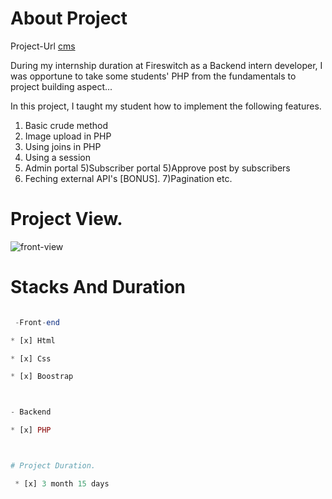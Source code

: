 
# About Project



 Project-Url [cms](localhost/cms)

During my internship duration at Fireswitch as a Backend intern developer, I was opportune to take some students' PHP from the fundamentals to project building aspect...

In this project, I taught my student how to implement the following features.

1) Basic crude method
2) Image upload in PHP
3) Using joins in PHP
3) Using a session
4) Admin portal
5)Subscriber portal
5)Approve post by subscribers
6) Feching external API's [BONUS].
7)Pagination
etc.

# Project View.

![front-view](/cms_3.png)

# Stacks And Duration



```PHP

 -Front-end 

* [x] Html

* [x] Css

* [x] Boostrap



- Backend

* [x] PHP



# Project Duration.

 * [x] 3 month 15 days

 ```


